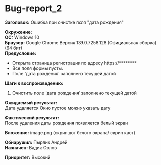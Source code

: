 # Bug-report_2

**Заголовок:** Ошибка при очистке поля "дата рождения"  

**Окружение:**  
**ОС:** Windows 10  
**Браузер:** Google Chrome Версия 139.0.7258.128 (Официальная сборка) (64 бит)  
**Предусловие:** 
- Открыта страница регистрации по адресу https://********   
- Все поля формы пусты.  
- Поле 'дата рождения' заполнено текущей датой  

**Шаги к воспроизведению:**  

1. Очистить поле 'дата рождения' заполнено текущей датой  

**Ожидаемый результат:**  
Дата удаляется 
Окно пустое можно указать дату
 

**Фактический результат:**  
После  удаления даты рождения появляется белый экран  

**Вложение:** image.png (скриншот белого экрана/ скрин каст)  

**Обнаружил:** Пырлик Андрей  
**Назначен:** Вадик Орлов  

**Приоритет:** Высокий
